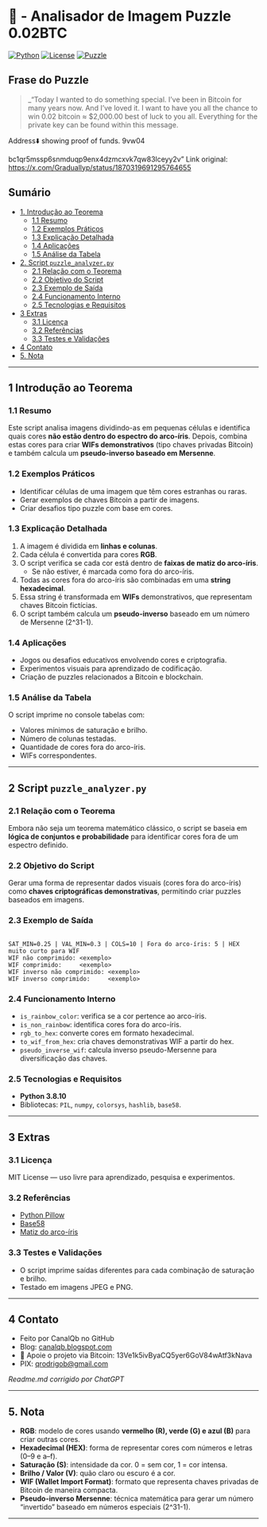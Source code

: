 # 🧩 - Analisador de Imagem Puzzle 0.02BTC
[![Python](https://img.shields.io/badge/Python-3.7%2B-blue.svg)](https://www.python.org/)
[![License](https://img.shields.io/badge/license-MIT-green)](LICENSE)
[![Puzzle](https://img.shields.io/badge/Script-Puzzle%20Analyzer-ff69b4.svg)](https://github.com/)

## Frase do Puzzle

> _“Today I wanted to do something special. I’ve been in Bitcoin for many years now. And I’ve loved it. I want to have you all the chance to win 0.02 bitcoin ≈ $2,000.00 best of luck to you all. Everything for the private key can be found within this message.

Address⬇️ showing proof of funds. 9vw04

bc1qr5mssp6snmduqp9enx4dzmcxvk7qw83lceyy2v”
Link original: https://x.com/Graduallyp/status/1870319691295764655

## Sumário

* [1. Introdução ao Teorema](#1-introdução-ao-teorema)
  * [1.1 Resumo](#11-resumo)
  * [1.2 Exemplos Práticos](#12-exemplos-práticos)
  * [1.3 Explicação Detalhada](#13-explicação-detalhada)
  * [1.4 Aplicações](#14-aplicações)
  * [1.5 Análise da Tabela](#15-análise-da-tabela)
* [2. Script `puzzle_analyzer.py`](#2-script-puzzle_analyzerpy)
  * [2.1 Relação com o Teorema](#21-relação-com-o-teorema)
  * [2.2 Objetivo do Script](#22-objetivo-do-script)
  * [2.3 Exemplo de Saída](#23-exemplo-de-saída)
  * [2.4 Funcionamento Interno](#24-funcionamento-interno)
  * [2.5 Tecnologias e Requisitos](#25-tecnologias-e-requisitos)
* [3 Extras](#3-extras)
  * [3.1 Licença](#31-licença)
  * [3.2 Referências](#32-referencias)
  * [3.3 Testes e Validações](#33-testes-e-validações)
* [4 Contato](#4-contato)
* [5. Nota](#5-nota)

---

## 1 Introdução ao Teorema

### 1.1 Resumo
Este script analisa imagens dividindo-as em pequenas células e identifica quais cores **não estão dentro do espectro do arco-íris**. Depois, combina estas cores para criar **WIFs demonstrativos** (tipo chaves privadas Bitcoin) e também calcula um **pseudo-inverso baseado em Mersenne**.

### 1.2 Exemplos Práticos
- Identificar células de uma imagem que têm cores estranhas ou raras.
- Gerar exemplos de chaves Bitcoin a partir de imagens.
- Criar desafios tipo puzzle com base em cores.

### 1.3 Explicação Detalhada
1. A imagem é dividida em **linhas e colunas**.
2. Cada célula é convertida para cores **RGB**.
3. O script verifica se cada cor está dentro de **faixas de matiz do arco-íris**.
   - Se não estiver, é marcada como fora do arco-íris.
4. Todas as cores fora do arco-íris são combinadas em uma **string hexadecimal**.
5. Essa string é transformada em **WIFs** demonstrativos, que representam chaves Bitcoin fictícias.
6. O script também calcula um **pseudo-inverso** baseado em um número de Mersenne (2^31-1).

### 1.4 Aplicações
- Jogos ou desafios educativos envolvendo cores e criptografia.
- Experimentos visuais para aprendizado de codificação.
- Criação de puzzles relacionados a Bitcoin e blockchain.

### 1.5 Análise da Tabela
O script imprime no console tabelas com:
- Valores mínimos de saturação e brilho.
- Número de colunas testadas.
- Quantidade de cores fora do arco-íris.
- WIFs correspondentes.

---

## 2 Script `puzzle_analyzer.py`

### 2.1 Relação com o Teorema
Embora não seja um teorema matemático clássico, o script se baseia em **lógica de conjuntos e probabilidade** para identificar cores fora de um espectro definido.

### 2.2 Objetivo do Script
Gerar uma forma de representar dados visuais (cores fora do arco-íris) como **chaves criptográficas demonstrativas**, permitindo criar puzzles baseados em imagens.

### 2.3 Exemplo de Saída
```

SAT_MIN=0.25 | VAL_MIN=0.3 | COLS=10 | Fora do arco-íris: 5 | HEX muito curto para WIF
WIF não comprimido: <exemplo>
WIF comprimido:     <exemplo>
WIF inverso não comprimido: <exemplo>
WIF inverso comprimido:     <exemplo>

```

### 2.4 Funcionamento Interno
- `is_rainbow_color`: verifica se a cor pertence ao arco-íris.
- `is_non_rainbow`: identifica cores fora do arco-íris.
- `rgb_to_hex`: converte cores em formato hexadecimal.
- `to_wif_from_hex`: cria chaves demonstrativas WIF a partir do hex.
- `pseudo_inverse_wif`: calcula inverso pseudo-Mersenne para diversificação das chaves.

### 2.5 Tecnologias e Requisitos
- **Python 3.8.10**
- Bibliotecas: `PIL`, `numpy`, `colorsys`, `hashlib`, `base58`.

---

## 3 Extras

### 3.1 Licença
MIT License — uso livre para aprendizado, pesquisa e experimentos.

### 3.2 Referências
- [Python Pillow](https://pillow.readthedocs.io/)
- [Base58](https://en.bitcoin.it/wiki/Base58Check_encoding)
- [Matiz do arco-íris](https://en.wikipedia.org/wiki/Hue)

### 3.3 Testes e Validações
- O script imprime saídas diferentes para cada combinação de saturação e brilho.
- Testado em imagens JPEG e PNG.

---

## 4 Contato
- Feito por CanalQb no GitHub  
- Blog: [canalqb.blogspot.com](https://canalqb.blogspot.com)  
- 💸 Apoie o projeto via Bitcoin: 13Ve1k5ivByaCQ5yer6GoV84wAtf3kNava  
- PIX: [qrodrigob@gmail.com](mailto:qrodrigob@gmail.com)  

*Readme.md corrigido por ChatGPT*

---

## 5. Nota

- **RGB**: modelo de cores usando **vermelho (R), verde (G) e azul (B)** para criar outras cores.  
- **Hexadecimal (HEX)**: forma de representar cores com números e letras (0–9 e a–f).  
- **Saturação (S)**: intensidade da cor. 0 = sem cor, 1 = cor intensa.  
- **Brilho / Valor (V)**: quão claro ou escuro é a cor.  
- **WIF (Wallet Import Format)**: formato que representa chaves privadas de Bitcoin de maneira compacta.  
- **Pseudo-inverso Mersenne**: técnica matemática para gerar um número “invertido” baseado em números especiais (2^31-1).  

---
